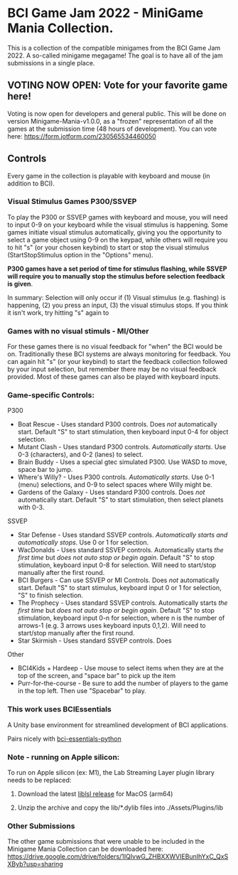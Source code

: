 # BCI Game Jam 2022 - MiniGame Mania Collection.
This is a collection of the compatible minigames from the BCI Game Jam 2022. A so-called minigame megagame! The goal is to have all of the jam submissions in a single place.

## VOTING NOW OPEN: Vote for your favorite game here!
Voting is now open for developers and general public. This will be done on version Minigame-Mania-v1.0.0, as a "frozen" representation of all the games at the submission time (48 hours of development).
You can vote here: https://form.jotform.com/230565534460050

## Controls
Every game in the collection is playable with keyboard and mouse (in addition to BCI). 
### Visual Stimulus Games P300/SSVEP
To play the P300 or SSVEP games with keyboard and mouse, you will need to input 0-9 on your keyboard while the visual stimulus is happening. Some games initiate visual stimulus automatically, giving you the opportunity to select a game object using 0-9 on the keypad, while others will require you to hit "s" (or your chosen keybind) to start or stop the visual stimulus (StartStopStimulus option in the "Options" menu). 

**P300 games have a set period of time for stimulus flashing, while SSVEP will require you to manually stop the stimulus before selection feedback is given**.

In summary: Selection will only occur if (1) Visual stimulus (e.g. flashing) is happening, (2) you press an input, (3) the visual stimulus stops. If you think it isn't work, try hitting "s" again to

### Games with no visual stimuls - MI/Other
For these games there is no visual feedback for "when" the BCI would be on. Traditionally these BCI systems are always monitoring for feedback. You can again hit "s" (or your keybind) to start the feedback collection followed by your input selection, but remember there may be no visual feedback provided. Most of these games can also be played with keyboard inputs.

### Game-specific Controls:
P300
- Boat Rescue - Uses standard P300 controls. Does *not* automatically start. Default "S" to start stimulation, then keyboard input 0-4 for object selection.
- Mutant Clash - Uses standard P300 controls. *Automatically starts*. Use 0-3 (characters), and 0-2 (lanes) to select.
- Brain Buddy - Uses a special gtec simulated P300. Use WASD to move, space bar to jump.
- Where's Willy? - Uses P300 controls. *Automatically starts*. Use 0-1 (menu) selections, and 0-9 to select spaces where Willy might be.
- Gardens of the Galaxy - Uses standard P300 controls. Does *not* automatically start. Default "S" to start stimulation, then select planets with 0-3.

SSVEP
- Star Defense - Uses standard SSVEP controls. *Automatically starts and automatically stops*. Use 0 or 1 for selection.
- WacDonalds - Uses standard SSVEP controls. Automatically starts *the first time* but *does not auto stop or begin again*. Default "S" to stop stimulation, keyboard input 0-8 for selection. Will need to start/stop manually after the first round. 
- BCI Burgers - Can use SSVEP or MI Controls. Does *not* automatically start. Default "S" to start stimulus, keyboard input 0 or 1 for selection, "S" to finish selection.
- The Prophecy - Uses standard SSVEP controls. Automatically starts *the first time* but *does not auto stop or begin again*.  Default "S" to stop stimulation, keyboard input 0-n for selection, where n is the number of arrows-1 (e.g. 3 arrows uses keyboard inputs 0,1,2). Will need to start/stop manually after the first round. 
- Star Skirmish - Uses standard SSVEP controls. Does 

Other
- BCI4Kids + Hardeep - Use mouse to select items when they are at the top of the screen, and "space bar" to pick up the item
- Purr-for-the-course - Be sure to add the number of players to the game in the top left. Then use "Spacebar" to play.

### This work uses BCIEssentials
A Unity base environment for streamlined development of BCI applications.

Pairs nicely with [bci-essentials-python](https://github.com/kirtonBCIlab/bci-essentials-python)

### Note - running on Apple silicon:
To run on Apple silicon (ex: M1), the Lab Streaming Layer plugin library needs to be replaced:

1. Download the latest [liblsl release](https://github.com/sccn/liblsl/releases) for MacOS (arm64)

2. Unzip the archive and copy the lib/*.dylib files into ./Assets/Plugins/lib

### Other Submissions
The other game submissions that were unable to be included in the Minigame Mania Collection can be downloaded here:
https://drive.google.com/drive/folders/1IQIvwG_ZHBXXWVIEBunIhYxC_QxSXByb?usp=sharing
